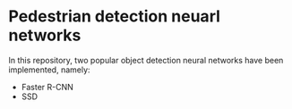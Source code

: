 # Pedestrian detection neuarl networks

In this repository, two popular object detection neural networks have been implemented, namely:
- Faster R-CNN
- SSD

